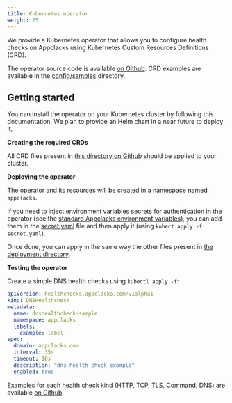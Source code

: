 ```yaml
---
title: Kubernetes operator
weight: 25
---
```


We provide a Kubernetes operator that allows you to configure health checks on Appclacks using Kubernetes Custom Resources Definitions (CRD).

The operator source code is available [on Github](https://github.com/appclacks/operator). CRD examples are available in the [config/samples](https://github.com/appclacks/operator/tree/main/config/samples) directory.

## Getting started

You can install the operator on your Kubernetes cluster by following this documentation. We plan to provide an Helm chart in a near future to deploy it.

**Creating the required CRDs**

All CRD files present in [this directory on Github](https://github.com/appclacks/operator/tree/main/config/crd/bases) should be applied to your cluster.

**Deploying the operator**

The operator and its resources will be created in a namespace named `appclacks`.

If you need to inject environment variables secrets for authentication in the operator (see the [standard Appclacks environment variables](/getting-started/#environment-variables)), you can add them in the [secret.yaml](https://github.com/appclacks/operator/blob/main/config/deployment/secret.yaml) file and then apply it (using `kubect apply -f secret.yaml`).

Once done, you can apply in the same way the other files present in [the deployment directory](https://github.com/appclacks/operator/tree/main/config/deployment).

**Testing the operator**

Create a simple DNS health checks using `kubectl apply -f`:

```yaml
apiVersion: healthchecks.appclacks.com/v1alpha1
kind: DNSHealthcheck
metadata:
  name: dnshealthcheck-sample
  namespace: appclacks
  labels:
    example: label
spec:
  domain: appclacks.com
  interval: 35s
  timeout: 10s
  description: "dns health check example"
  enabled: true
```

Examples for each health check kind (HTTP, TCP, TLS, Command, DNS) are available [on Github](https://github.com/appclacks/operator/tree/main/config/samples).
